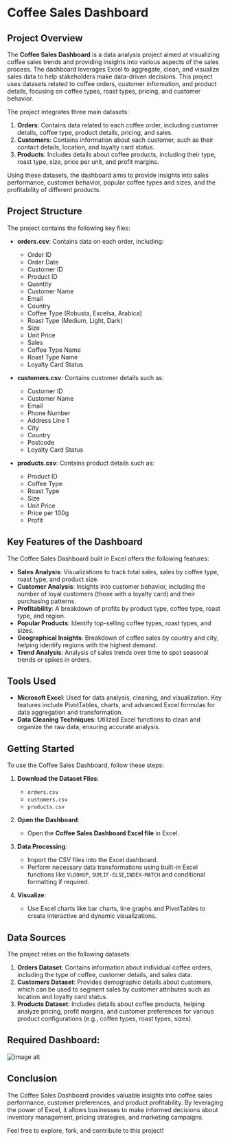 # Coffee Sales Dashboard

## Project Overview

The **Coffee Sales Dashboard** is a data analysis project aimed at visualizing coffee sales trends and providing insights into various aspects of the sales process. The dashboard leverages Excel to aggregate, clean, and visualize sales data to help stakeholders make data-driven decisions. This project uses datasets related to coffee orders, customer information, and product details, focusing on coffee types, roast types, pricing, and customer behavior.

The project integrates three main datasets:

1. **Orders**: Contains data related to each coffee order, including customer details, coffee type, product details, pricing, and sales.
2. **Customers**: Contains information about each customer, such as their contact details, location, and loyalty card status.
3. **Products**: Includes details about coffee products, including their type, roast type, size, price per unit, and profit margins.

Using these datasets, the dashboard aims to provide insights into sales performance, customer behavior, popular coffee types and sizes, and the profitability of different products.

## Project Structure

The project contains the following key files:

- **orders.csv**: Contains data on each order, including:
  - Order ID
  - Order Date
  - Customer ID
  - Product ID
  - Quantity
  - Customer Name
  - Email
  - Country
  - Coffee Type (Robusta, Excelsa, Arabica)
  - Roast Type (Medium, Light, Dark)
  - Size
  - Unit Price
  - Sales
  - Coffee Type Name
  - Roast Type Name
  - Loyalty Card Status

- **customers.csv**: Contains customer details such as:
  - Customer ID
  - Customer Name
  - Email
  - Phone Number
  - Address Line 1
  - City
  - Country
  - Postcode
  - Loyalty Card Status

- **products.csv**: Contains product details such as:
  - Product ID
  - Coffee Type
  - Roast Type
  - Size
  - Unit Price
  - Price per 100g
  - Profit

## Key Features of the Dashboard

The Coffee Sales Dashboard built in Excel offers the following features:

- **Sales Analysis**: Visualizations to track total sales, sales by coffee type, roast type, and product size.
- **Customer Analysis**: Insights into customer behavior, including the number of loyal customers (those with a loyalty card) and their purchasing patterns.
- **Profitability**: A breakdown of profits by product type, coffee type, roast type, and region.
- **Popular Products**: Identify top-selling coffee types, roast types, and sizes.
- **Geographical Insights**: Breakdown of coffee sales by country and city, helping identify regions with the highest demand.
- **Trend Analysis**: Analysis of sales trends over time to spot seasonal trends or spikes in orders.

## Tools Used

- **Microsoft Excel**: Used for data analysis, cleaning, and visualization. Key features include PivotTables, charts, and advanced Excel formulas for data aggregation and transformation.
- **Data Cleaning Techniques**: Utilized Excel functions to clean and organize the raw data, ensuring accurate analysis.

## Getting Started

To use the Coffee Sales Dashboard, follow these steps:

1. **Download the Dataset Files**:
   - `orders.csv`
   - `customers.csv`
   - `products.csv`

2. **Open the Dashboard**:
   - Open the **Coffee Sales Dashboard Excel file** in Excel.

3. **Data Processing**:
   - Import the CSV files into the Excel dashboard.
   - Perform necessary data transformations using built-in Excel functions like `VLOOKUP`, `SUM`,`IF-ELSE`,`INDEX-MATCH` and conditional formatting if required.
   
4. **Visualize**:
   - Use Excel charts like bar charts, line graphs and PivotTables to create interactive and dynamic visualizations.

## Data Sources

The project relies on the following datasets:

1. **Orders Dataset**: Contains information about individual coffee orders, including the type of coffee, customer details, and sales data.
2. **Customers Dataset**: Provides demographic details about customers, which can be used to segment sales by customer attributes such as location and loyalty card status.
3. **Products Dataset**: Includes details about coffee products, helping analyze pricing, profit margins, and customer preferences for various product configurations (e.g., coffee types, roast types, sizes).


## Required Dashboard:
![image alt]()

## Conclusion

The Coffee Sales Dashboard provides valuable insights into coffee sales performance, customer preferences, and product profitability. By leveraging the power of Excel, it allows businesses to make informed decisions about inventory management, pricing strategies, and marketing campaigns.

Feel free to explore, fork, and contribute to this project!
